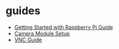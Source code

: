 # guides

- [Getting Started with Raspberry Pi Guide](pi/quick-pi-setup.md)
- [Camera Module Setup](camera/README.md)
- [VNC Guide](vnc/README.md)
